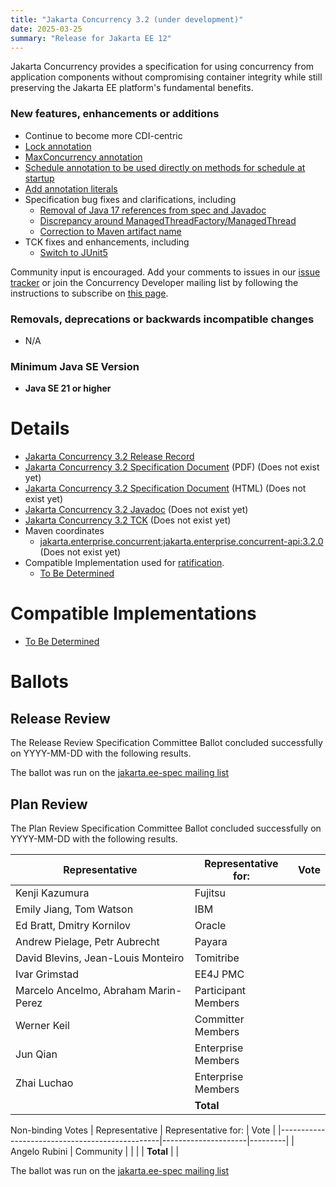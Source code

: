 ```yaml
---
title: "Jakarta Concurrency 3.2 (under development)"
date: 2025-03-25
summary: "Release for Jakarta EE 12"
---
```


Jakarta Concurrency provides a specification for using concurrency from application components without compromising container integrity while still preserving the Jakarta EE platform's fundamental benefits.

### New features, enhancements or additions

* Continue to become more CDI-centric
* [Lock annotation](https://github.com/jakartaee/concurrency/issues/135)
* [MaxConcurrency annotation](https://github.com/jakartaee/concurrency/issues/136)
* [Schedule annotation to be used directly on methods for schedule at startup](https://github.com/jakartaee/concurrency/issues/624)
* [Add annotation literals](https://github.com/jakartaee/concurrency/issues/176)
* Specification bug fixes and clarifications, including
  * [Removal of Java 17 references from spec and Javadoc](https://github.com/jakartaee/concurrency/issues/675)
  * [Discrepancy around ManagedThreadFactory/ManagedThread](https://github.com/jakartaee/concurrency/issues/32)
  * [Correction to Maven artifact name](https://github.com/jakartaee/concurrency/pull/555)
* TCK fixes and enhancements, including
  * [Switch to JUnit5](https://github.com/jakartaee/concurrency/pull/666)

Community input is encouraged. Add your comments to issues in our [issue tracker](https://github.com/jakartaee/concurrency/issues) or join the Concurrency Developer mailing list by following the instructions to subscribe on [this page](https://accounts.eclipse.org/mailing-list/cu-dev).

###  Removals, deprecations or backwards incompatible changes

* N/A

### Minimum Java SE Version
* **Java SE 21 or higher**

# Details

* [Jakarta Concurrency 3.2 Release Record](https://projects.eclipse.org/projects/ee4j.cu/releases/3.2)
* [Jakarta Concurrency 3.2 Specification Document](./jakarta-concurrency-spec-3.2.pdf) (PDF) (Does not exist yet)
* [Jakarta Concurrency 3.2 Specification Document](./jakarta-concurrency-spec-3.2.html) (HTML) (Does not exist yet)
* [Jakarta Concurrency 3.2 Javadoc](./apidocs) (Does not exist yet)
* [Jakarta Concurrency 3.2 TCK](https://download.eclipse.org/jakartaee/concurrency/3.2/concurrency-tck-3.2.0.zip) (Does not exist yet)
* Maven coordinates
  * [jakarta.enterprise.concurrent:jakarta.enterprise.concurrent-api:3.2.0](https://central.sonatype.com/artifact/jakarta.enterprise.concurrent/jakarta.enterprise.concurrent-api/3.2.0/jar) (Does not exist yet)
* Compatible Implementation used for [ratification](https://www.eclipse.org/projects/efsp/?version=1.2#efsp-ratification).
  * [To Be Determined](https://github.com/)

# Compatible Implementations

* [To Be Determined](https://github.com/)

# Ballots

## Release Review

The Release Review Specification Committee Ballot concluded successfully on YYYY-MM-DD with the following results.

The ballot was run on the [jakarta.ee-spec mailing list](https://www.eclipse.org/lists/jakarta.ee-spec/msgxxxx.html)

## Plan Review

The Plan Review Specification Committee Ballot concluded successfully on YYYY-MM-DD with the following results.

| Representative                                 | Representative for: |  Vote   |
|------------------------------------------------|---------------------|---------|
| Kenji Kazumura                                 | Fujitsu             |         |
| Emily Jiang, Tom Watson                        | IBM                 |         |
| Ed Bratt, Dmitry Kornilov                      | Oracle              |         |
| Andrew Pielage, Petr Aubrecht                  | Payara              |         |
| David Blevins, Jean-Louis Monteiro             | Tomitribe           |         |
| Ivar Grimstad                                  | EE4J PMC            |         |
| Marcelo Ancelmo, Abraham Marin-Perez           | Participant Members |         |
| Werner Keil                                    | Committer Members   |         |
| Jun Qian                                       | Enterprise Members  |         |
| Zhai Luchao                                    | Enterprise Members  |         |
|                                                | **Total**           |         |

Non-binding Votes
| Representative                                 | Representative for: |  Vote   |
|------------------------------------------------|---------------------|---------|
| Angelo Rubini                                  | Community           |         |
|                                                | **Total**           |         |

The ballot was run on the [jakarta.ee-spec mailing list](https://www.eclipse.org/lists/jakarta.ee-spec/msgxxxx.html)
